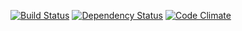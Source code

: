[![Build Status](https://secure.travis-ci.org/japgolly/golly-utils.png?branch=master)](http://travis-ci.org/japgolly/golly-utils)
[![Dependency Status](https://gemnasium.com/japgolly/golly-utils.png)](https://gemnasium.com/japgolly/golly-utils)
[![Code Climate](https://codeclimate.com/badge.png)](https://codeclimate.com/github/japgolly/golly-utils)
